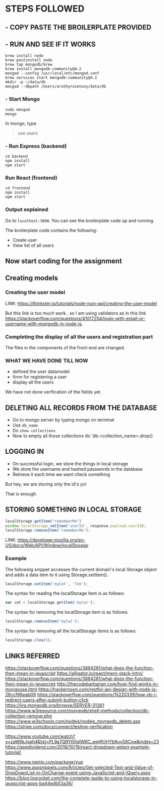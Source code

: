# STEPS FOLLOWED

## - COPY PASTE THE BROILERPLATE PROVIDED

## - RUN AND SEE IF IT WORKS

```less
brew install node
brew postinstall node
brew tap mongodb/brew
brew install mongodb-community@4.2
mongod --config /usr/local/etc/mongod.conf
brew services start mongodb-community@4.2
mkdir -p ~/data/db
mongod --dbpath /Users/arathyrosetony/data/db
```

### - Start Mongo

```less
sudo mongod
mongo
```

In mongo, type
> use users

### - Run Express (backend)

```less
cd backend
npm install
npm start
```

### Run React (frontend)

```less
cd frontend
npm install
npm start
```

### Output explained

Go to `localhost:3000`. You can see the broilerplate code up and running.

The broilerplate code contains the following:

- Create user
- View list of all users

## Now start coding for the assignment

## Creating models

### Creating the user model

LINK: <https://thinkster.io/tutorials/node-json-api/creating-the-user-model>

But this link is too much work.. so I am using validators as in this link <https://stackoverflow.com/questions/41017254/login-with-email-or-username-with-mongodb-in-node-js>.

### Completing the display of all the users and registration part

The files in the components of the front-end are changed.

### WHAT WE HAVE DONE TILL NOW

- defined the user datamodel
- form for registering a user
- display all the users

We have not done verification of the fields yet.

## DELETING ALL RECORDS FROM THE DATABASE

- Go to mongo server by typing mongo on terminal
- Use `db_name`
- Do `show collections`
- Now to empty all those collections do 'db.<collection_name>.drop()

## LOGGING IN

- On successful login, we store the things in local storage
- We store the username and hashed passwords in the database
- Retrieve it each time we want check something

But hey, we are storing only the id's yo!

That is enough

## STORING SOMETHING IN LOCAL STORAGE

```js
localStorage.getItem("rememberMe")
window.localStorage.setItem('userId', response.payload.userId);
localStorage.removeItem('rememberMe');
```

LINK: <https://developer.mozilla.org/en-US/docs/Web/API/Window/localStorage>

### Example

The following snippet accesses the current domain's local Storage object and adds a data item to it using Storage.setItem().

```js
localStorage.setItem('myCat', 'Tom');
```

The syntax for reading the localStorage item is as follows:

```js
var cat = localStorage.getItem('myCat');
```

The syntax for removing the localStorage item is as follows:

```js
localStorage.removeItem('myCat');
```

The syntax for removing all the localStorage items is as follows:

```js
localStorage.clear();
```

## LINKS REFERRED

https://stackoverflow.com/questions/3884281/what-does-the-function-then-mean-in-javascript
https://alligator.io/react/mern-stack-intro/
https://stackoverflow.com/questions/3884281/what-does-the-function-then-mean-in-javascript
http://thecodebarbarian.com/how-find-works-in-mongoose.html
https://hackernoon.com/restful-api-design-with-node-js-26ccf66eab09
https://stackoverflow.com/questions/15220339/how-do-i-redirect-users-after-submit-button-click
https://jira.mongodb.org/browse/SERVER-31361
https://www.w3resource.com/mongodb/shell-methods/collection/db-collection-remove.php
https://www.w3schools.com/nodejs/nodejs_mongodb_delete.asp
https://stripe.com/docs/connect/testing-verification

https://www.youtube.com/watch?v=zaWtIkJgah4&list=PL9a7QRYt5fqlWKC_wejtfUHYb9uyS8Cxw&index=23
https://appdividend.com/2018/10/19/react-dropdown-select-example-tutorial/

https://www.npmjs.com/package/yup
https://www.aspsnippets.com/Articles/Get-selected-Text-and-Value-of-DropDownList-in-OnChange-event-using-JavaScript-and-jQuery.aspx
https://blog.logrocket.com/the-complete-guide-to-using-localstorage-in-javascript-apps-ba44edb53a36/
